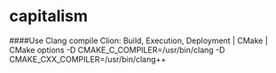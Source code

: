 # capitalism

####Use Clang compile
Clion: Build, Execution, Deployment | CMake | CMake options
-D CMAKE_C_COMPILER=/usr/bin/clang
-D CMAKE_CXX_COMPILER=/usr/bin/clang++